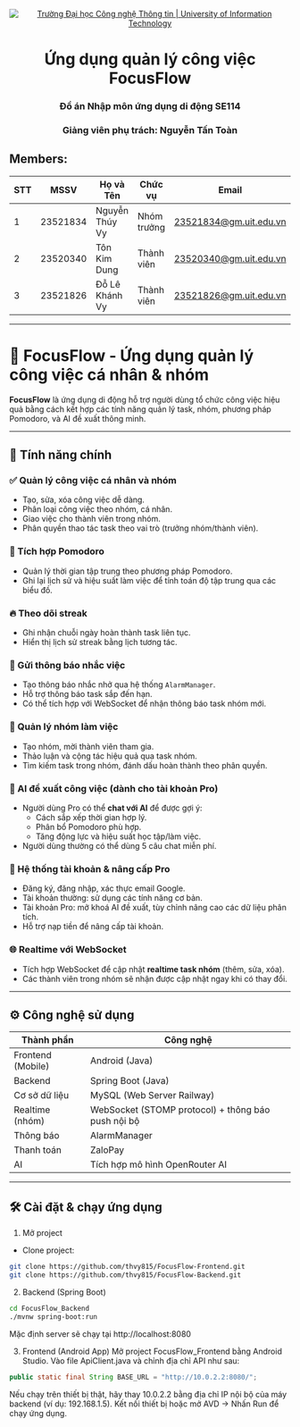 
<p align="center">
  <a href="https://www.uit.edu.vn/" title="Trường Đại học Công nghệ Thông tin" style="border: none;">
    <img src="https://i.imgur.com/WmMnSRt.png" alt="Trường Đại học Công nghệ Thông tin | University of Information Technology">
  </a>
</p>

<h1 align="center">Ứng dụng quản lý công việc FocusFlow</h1>
<h3 align="center">Đồ án Nhập môn ứng dụng di động SE114</h3>
<h3 align="center">Giảng viên phụ trách: Nguyễn Tấn Toàn</h3>

## Members:

| STT | MSSV      | Họ và Tên            | Chức vụ     | Email                    |
|-----|-----------|----------------------|-------------|--------------------------|
| 1   | 23521834  | Nguyễn Thúy Vy       | Nhóm trưởng | 23521834@gm.uit.edu.vn   |
| 2   | 23520340  | Tôn Kim Dung         | Thành viên  | 23520340@gm.uit.edu.vn   |
| 3   | 23521826  | Đỗ Lê Khánh Vy       | Thành viên  | 23521826@gm.uit.edu.vn   |

---

# 📱 FocusFlow - Ứng dụng quản lý công việc cá nhân & nhóm

**FocusFlow** là ứng dụng di động hỗ trợ người dùng tổ chức công việc hiệu quả bằng cách kết hợp các tính năng quản lý task, nhóm, phương pháp Pomodoro, và AI đề xuất thông minh.

---

## 🚀 Tính năng chính

### ✅ Quản lý công việc cá nhân và nhóm
- Tạo, sửa, xóa công việc dễ dàng.
- Phân loại công việc theo nhóm, cá nhân.
- Giao việc cho thành viên trong nhóm.
- Phân quyền thao tác task theo vai trò (trưởng nhóm/thành viên).

### 🍅 Tích hợp Pomodoro
- Quản lý thời gian tập trung theo phương pháp Pomodoro.
- Ghi lại lịch sử và hiệu suất làm việc để tính toán độ tập trung qua các biểu đồ.

### 🔥 Theo dõi streak
- Ghi nhận chuỗi ngày hoàn thành task liên tục.
- Hiển thị lịch sử streak bằng lịch tương tác.

### 🔔 Gửi thông báo nhắc việc
- Tạo thông báo nhắc nhở qua hệ thống `AlarmManager`.
- Hỗ trợ thông báo task sắp đến hạn.
- Có thể tích hợp với WebSocket để nhận thông báo task nhóm mới.

### 👥 Quản lý nhóm làm việc
- Tạo nhóm, mời thành viên tham gia.
- Thảo luận và cộng tác hiệu quả qua task nhóm.
- Tìm kiếm task trong nhóm, đánh dấu hoàn thành theo phân quyền.

### 🧠 AI đề xuất công việc (dành cho tài khoản Pro)
- Người dùng Pro có thể **chat với AI** để được gợi ý:
  - Cách sắp xếp thời gian hợp lý.
  - Phân bổ Pomodoro phù hợp.
  - Tăng động lực và hiệu suất học tập/làm việc.
- Người dùng thường có thể dùng 5 câu chat miễn phí.

### 💼 Hệ thống tài khoản & nâng cấp Pro
- Đăng ký, đăng nhập, xác thực email Google.
- Tài khoản thường: sử dụng các tính năng cơ bản.
- Tài khoản Pro: mở khoá AI đề xuất, tùy chỉnh nâng cao các dữ liệu phân tích.
- Hỗ trợ nạp tiền để nâng cấp tài khoản.

### 🌐 Realtime với WebSocket
- Tích hợp WebSocket để cập nhật **realtime task nhóm** (thêm, sửa, xóa).
- Các thành viên trong nhóm sẽ nhận được cập nhật ngay khi có thay đổi.

---

## ⚙️ Công nghệ sử dụng

| Thành phần | Công nghệ |
|-----------|-----------|
| Frontend (Mobile) | Android (Java) |
| Backend | Spring Boot (Java) |
| Cơ sở dữ liệu | MySQL (Web Server Railway) |
| Realtime (nhóm) | WebSocket (STOMP protocol) + thông báo push nội bộ |
| Thông báo | AlarmManager |
| Thanh toán | ZaloPay |
| AI | Tích hợp mô hình OpenRouter AI |

---

## 🛠️ Cài đặt & chạy ứng dụng

1. Mở project
- Clone project:
```bash
git clone https://github.com/thvy815/FocusFlow-Frontend.git
git clone https://github.com/thvy815/FocusFlow-Backend.git
```

2. Backend (Spring Boot)
```bash
cd FocusFlow_Backend
./mvnw spring-boot:run
```
Mặc định server sẽ chạy tại http://localhost:8080

3. Frontend (Android App)
Mở project FocusFlow_Frontend bằng Android Studio.
Vào file ApiClient.java và chỉnh địa chỉ API như sau:

```java
public static final String BASE_URL = "http://10.0.2.2:8080/";
```

Nếu chạy trên thiết bị thật, hãy thay 10.0.2.2 bằng địa chỉ IP nội bộ của máy backend (ví dụ: 192.168.1.5).
Kết nối thiết bị hoặc mở AVD → Nhấn Run để chạy ứng dụng.
